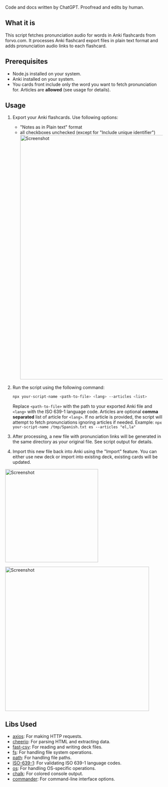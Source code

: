 Code and docs written by ChatGPT. Proofread and edits by human.

## What it is

This script fetches pronunciation audio for words in Anki flashcards from forvo.com. It processes Anki flashcard export files in plain text format and adds pronunciation audio links to each flashcard.

## Prerequisites

- Node.js installed on your system.
- Anki installed on your system.
- You cards front include only the word you want to fetch pronunciation for. Articles are **allowed** (see usage for details).

## Usage

1. Export your Anki flashcards. Use following options:

   - "Notes as in Plain text" format
   - all checkboxes unchecked (except for "Include unique identifier")<img width="779" alt="Screenshot" src="https://github.com/H1D/anki-forvo-enrich/assets/697625/aa931d68-5f6d-44a3-bafa-5356dbcf9da4">

1. Run the script using the following command:

   ```bash
   npx your-script-name <path-to-file> <lang> --articles <list>
   ```

   Replace `<path-to-file>` with the path to your exported Anki file and `<lang>` with the ISO 639-1 language code. Articles are optional **comma separated** list of article for `<lang>`. If no article is provided, the script will attempt to fetch pronunciations ignoring articles if needed.
   Example: `npx your-script-name /tmp/Spanish.txt es --articles "el,la"`

1. After processing, a new file with pronunciation links will be generated in the same directory as your original file. See script output for details.
1. Import this new file back into Anki using the "Import" feature. You can either use new deck or import into existing deck, existing cards will be updated.

<img width="297" alt="Screenshot" src="https://github.com/H1D/anki-forvo-enrich/assets/697625/f7e2c157-c5a0-4198-8109-71ef7612c4cc"><br/>

<img width="460" alt="Screenshot" src="https://github.com/H1D/anki-forvo-enrich/assets/697625/6a871448-6708-477f-9f83-43b448170d3a">

## Libs Used

- [axios](https://www.npmjs.com/package/axios): For making HTTP requests.
- [cheerio](https://www.npmjs.com/package/cheerio): For parsing HTML and extracting data.
- [fast-csv](https://www.npmjs.com/package/fast-csv): For reading and writing deck files.
- [fs](https://nodejs.org/api/fs.html): For handling file system operations.
- [path](https://nodejs.org/api/path.html): For handling file paths.
- [ISO-639-1](https://www.npmjs.com/package/iso-639-1): For validating ISO 639-1 language codes.
- [os](https://nodejs.org/api/os.html): For handling OS-specific operations.
- [chalk](https://www.npmjs.com/package/chalk): For colored console output.
- [commander](https://www.npmjs.com/package/commander): For command-line interface options.
